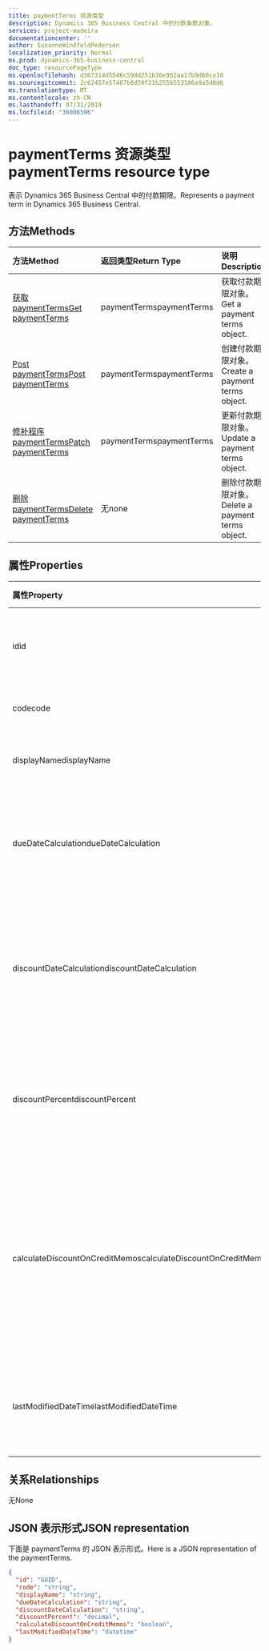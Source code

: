 ```yaml
---
title: paymentTerms 资源类型
description: Dynamics 365 Business Central 中的付款条款对象。
services: project-madeira
documentationcenter: ''
author: SusanneWindfeldPedersen
localization_priority: Normal
ms.prod: dynamics-365-business-central
doc_type: resourcePageType
ms.openlocfilehash: d367314d5546c59dd251b30e952aa17b9d60ce10
ms.sourcegitcommit: 2c62457e57467b8d50f21b255b553106a9a5d8d6
ms.translationtype: MT
ms.contentlocale: zh-CN
ms.lasthandoff: 07/31/2019
ms.locfileid: "36006596"
---
```

# <a name="paymentterms-resource-type"></a><span data-ttu-id="3863b-103">paymentTerms 资源类型</span><span class="sxs-lookup"><span data-stu-id="3863b-103">paymentTerms resource type</span></span>
<span data-ttu-id="3863b-104">表示 Dynamics 365 Business Central 中的付款期限。</span><span class="sxs-lookup"><span data-stu-id="3863b-104">Represents a payment term in Dynamics 365 Business Central.</span></span>

## <a name="methods"></a><span data-ttu-id="3863b-105">方法</span><span class="sxs-lookup"><span data-stu-id="3863b-105">Methods</span></span>

| <span data-ttu-id="3863b-106">方法</span><span class="sxs-lookup"><span data-stu-id="3863b-106">Method</span></span>                                                      | <span data-ttu-id="3863b-107">返回类型</span><span class="sxs-lookup"><span data-stu-id="3863b-107">Return Type</span></span>|<span data-ttu-id="3863b-108">说明</span><span class="sxs-lookup"><span data-stu-id="3863b-108">Description</span></span>            |
|:------------------------------------------------------------|:-----------|:----------------------|
|[<span data-ttu-id="3863b-109">获取 paymentTerms</span><span class="sxs-lookup"><span data-stu-id="3863b-109">Get paymentTerms</span></span>](../api/dynamics-paymentterms-get.md)      |<span data-ttu-id="3863b-110">paymentTerms</span><span class="sxs-lookup"><span data-stu-id="3863b-110">paymentTerms</span></span>|<span data-ttu-id="3863b-111">获取付款期限对象。</span><span class="sxs-lookup"><span data-stu-id="3863b-111">Get a payment terms object.</span></span>   |
|[<span data-ttu-id="3863b-112">Post paymentTerms</span><span class="sxs-lookup"><span data-stu-id="3863b-112">Post paymentTerms</span></span>](../api/dynamics-create-paymentterms.md)  |<span data-ttu-id="3863b-113">paymentTerms</span><span class="sxs-lookup"><span data-stu-id="3863b-113">paymentTerms</span></span>|<span data-ttu-id="3863b-114">创建付款期限对象。</span><span class="sxs-lookup"><span data-stu-id="3863b-114">Create a payment terms object.</span></span>|
|[<span data-ttu-id="3863b-115">修补程序 paymentTerms</span><span class="sxs-lookup"><span data-stu-id="3863b-115">Patch paymentTerms</span></span>](../api/dynamics-paymentterms-update.md) |<span data-ttu-id="3863b-116">paymentTerms</span><span class="sxs-lookup"><span data-stu-id="3863b-116">paymentTerms</span></span>|<span data-ttu-id="3863b-117">更新付款期限对象。</span><span class="sxs-lookup"><span data-stu-id="3863b-117">Update a payment terms object.</span></span>|
|[<span data-ttu-id="3863b-118">删除 paymentTerms</span><span class="sxs-lookup"><span data-stu-id="3863b-118">Delete paymentTerms</span></span>](../api/dynamics-paymentterms-delete.md)|<span data-ttu-id="3863b-119">无</span><span class="sxs-lookup"><span data-stu-id="3863b-119">none</span></span>        |<span data-ttu-id="3863b-120">删除付款期限对象。</span><span class="sxs-lookup"><span data-stu-id="3863b-120">Delete a payment terms object.</span></span>|

## <a name="properties"></a><span data-ttu-id="3863b-121">属性</span><span class="sxs-lookup"><span data-stu-id="3863b-121">Properties</span></span>
| <span data-ttu-id="3863b-122">属性</span><span class="sxs-lookup"><span data-stu-id="3863b-122">Property</span></span>                     | <span data-ttu-id="3863b-123">类型</span><span class="sxs-lookup"><span data-stu-id="3863b-123">Type</span></span>     |<span data-ttu-id="3863b-124">说明</span><span class="sxs-lookup"><span data-stu-id="3863b-124">Description</span></span>                                                |
|:-----------------------------|:-------|:----------------------------------------------------------|
|<span data-ttu-id="3863b-125">id</span><span class="sxs-lookup"><span data-stu-id="3863b-125">id</span></span>                            |<span data-ttu-id="3863b-126">GUID</span><span class="sxs-lookup"><span data-stu-id="3863b-126">GUID</span></span>    |<span data-ttu-id="3863b-127">PaymentTerms 的唯一 ID。</span><span class="sxs-lookup"><span data-stu-id="3863b-127">The unique ID of the paymentTerms.</span></span> <span data-ttu-id="3863b-128">不可编辑。</span><span class="sxs-lookup"><span data-stu-id="3863b-128">Non-editable.</span></span>           |
|<span data-ttu-id="3863b-129">code</span><span class="sxs-lookup"><span data-stu-id="3863b-129">code</span></span>                          |<span data-ttu-id="3863b-130">string</span><span class="sxs-lookup"><span data-stu-id="3863b-130">string</span></span>  |<span data-ttu-id="3863b-131">指定付款期限代码。</span><span class="sxs-lookup"><span data-stu-id="3863b-131">Specifies the payment term code.</span></span>                           |
|<span data-ttu-id="3863b-132">displayName</span><span class="sxs-lookup"><span data-stu-id="3863b-132">displayName</span></span>                   |<span data-ttu-id="3863b-133">string</span><span class="sxs-lookup"><span data-stu-id="3863b-133">string</span></span>  |<span data-ttu-id="3863b-134">指定付款期限的显示名称。</span><span class="sxs-lookup"><span data-stu-id="3863b-134">Specifies the payment term display name.</span></span>                   |
|<span data-ttu-id="3863b-135">dueDateCalculation</span><span class="sxs-lookup"><span data-stu-id="3863b-135">dueDateCalculation</span></span>            |<span data-ttu-id="3863b-136">string</span><span class="sxs-lookup"><span data-stu-id="3863b-136">string</span></span>  |<span data-ttu-id="3863b-137">指定用于计算必须进行付款的日期的公式。</span><span class="sxs-lookup"><span data-stu-id="3863b-137">Specifies the formula that is used to calculate the date that a payment must be made.</span></span>|
|<span data-ttu-id="3863b-138">discountDateCalculation</span><span class="sxs-lookup"><span data-stu-id="3863b-138">discountDateCalculation</span></span>       |<span data-ttu-id="3863b-139">string</span><span class="sxs-lookup"><span data-stu-id="3863b-139">string</span></span>  |<span data-ttu-id="3863b-140">指定用于计算要获取折扣付款所必须进行的日期的公式。</span><span class="sxs-lookup"><span data-stu-id="3863b-140">Specifies the formula that is used to calculate the date that a payment must be made in order to obtain a discount.</span></span>|
|<span data-ttu-id="3863b-141">discountPercent</span><span class="sxs-lookup"><span data-stu-id="3863b-141">discountPercent</span></span>               |<span data-ttu-id="3863b-142">数位</span><span class="sxs-lookup"><span data-stu-id="3863b-142">decimal</span></span> |<span data-ttu-id="3863b-143">指定针对发票金额的提前付款应用的折扣百分比。</span><span class="sxs-lookup"><span data-stu-id="3863b-143">Specifies the discount percentage that is applied for early payment of an invoice amount.</span></span>|
|<span data-ttu-id="3863b-144">calculateDiscountOnCreditMemos</span><span class="sxs-lookup"><span data-stu-id="3863b-144">calculateDiscountOnCreditMemos</span></span>|<span data-ttu-id="3863b-145">boolean</span><span class="sxs-lookup"><span data-stu-id="3863b-145">boolean</span></span> |<span data-ttu-id="3863b-146">指定是否应将折扣应用于贷方通知单。</span><span class="sxs-lookup"><span data-stu-id="3863b-146">Specifies if the discount should be applied to credit memos.</span></span> <span data-ttu-id="3863b-147">**如果为 True** , 则表示将提供折扣, **false**表示不会给出折扣。</span><span class="sxs-lookup"><span data-stu-id="3863b-147">**True** indicates a discount will be given, **false** indicates a discount will not be given.</span></span>|
|<span data-ttu-id="3863b-148">lastModifiedDateTime</span><span class="sxs-lookup"><span data-stu-id="3863b-148">lastModifiedDateTime</span></span>          |<span data-ttu-id="3863b-149">datetime</span><span class="sxs-lookup"><span data-stu-id="3863b-149">datetime</span></span>|<span data-ttu-id="3863b-150">上次修改 paymentTerms 的日期/时间。</span><span class="sxs-lookup"><span data-stu-id="3863b-150">The last datetime the paymentTerms was modified.</span></span> <span data-ttu-id="3863b-151">只读。</span><span class="sxs-lookup"><span data-stu-id="3863b-151">Read-Only.</span></span>|  


## <a name="relationships"></a><span data-ttu-id="3863b-152">关系</span><span class="sxs-lookup"><span data-stu-id="3863b-152">Relationships</span></span>
<span data-ttu-id="3863b-153">无</span><span class="sxs-lookup"><span data-stu-id="3863b-153">None</span></span>

## <a name="json-representation"></a><span data-ttu-id="3863b-154">JSON 表示形式</span><span class="sxs-lookup"><span data-stu-id="3863b-154">JSON representation</span></span>

<span data-ttu-id="3863b-155">下面是 paymentTerms 的 JSON 表示形式。</span><span class="sxs-lookup"><span data-stu-id="3863b-155">Here is a JSON representation of the paymentTerms.</span></span>


```json
{
  "id": "GUID",
  "code": "string",
  "displayName": "string",
  "dueDateCalculation": "string",
  "discountDateCalculation": "string",
  "discountPercent": "decimal",
  "calculateDiscountOnCreditMemos": "boolean",
  "lastModifiedDateTime": "datetime"
}

```
